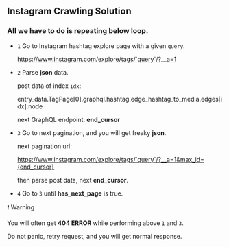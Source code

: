 ## **Instagram Crawling Solution**

### All we have to do is repeating below loop.

* `1`  Go to Instagram hashtag explore page with a given `query`.
  
  https://www.instagram.com/explore/tags/`query`/?__a=1

* `2`  Parse **json** data.
  
  post data of index `idx`:
  
  entry_data.TagPage[0].graphql.hashtag.edge_hashtag_to_media.edges[idx].node

  next GraphQL endpoint: **end_cursor**

* `3`  Go to next pagination, and you will get freaky **json**.

  next pagination url:
  
  https://www.instagram.com/explore/tags/`query`/?__a=1&max_id={end_cursor}

  then parse post data, next **end_cursor**.

* `4`  Go to `3` until **has_next_page** is true.



:heavy_exclamation_mark: Warning

You will often get **404 ERROR** while performing above `1` and `3`.

Do not panic, retry request, and you will get normal response.

